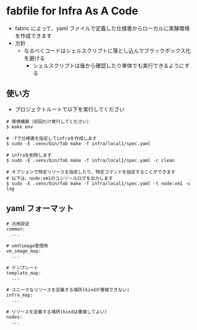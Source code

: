 # fabfile for Infra As A Code

- fabric によって、yaml ファイルで定義した仕様書からローカルに実験環境を作成できます
- 方針
  - なるべくコードはシェルスクリプトに落とし込んでブラックボックス化を避ける
    - シェルスクリプトは後から確認したり単体でも実行できるようにする

## 使い方

- プロジェクトルートで以下を実行してください

```
# 環境構築（初回だけ実行してください）
$ make env
```

```
# -fで仕様書を指定してinfraを作成します
$ sudo -E .venv/bin/fab make -f infra/local1/spec.yaml

# infraを削除します
$ sudo -E .venv/bin/fab make -f infra/local1/spec.yaml -c clean
```

```
# オプションで特定リソースを指定したり、特定コマンドを指定することができます
# 以下は、node:vm1のコンソールログを出力します
$ sudo -E .venv/bin/fab make -f infra/local1/spec.yaml -t node:vm1 -c log
```

## yaml フォーマット

```
# 汎用設定
common:
  ...

# vmのimage管理用
vm_image_map:
  ...

# テンプレート
template_map:
  ...

# ユニークなリソースを定義する場所(kindが重複できない)
infra_map:
  ...

# リソースを定義する場所(kindは重複してよい)
nodes:
  ...
```
